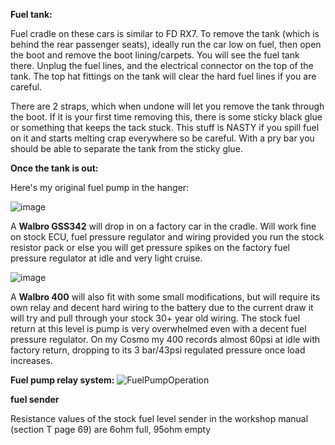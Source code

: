 **Fuel tank:**

Fuel cradle on these cars is similar to FD RX7. To remove the tank (which is behind the rear passenger seats), ideally run the car low on fuel, then open the boot and remove the boot lining/carpets. You will see the fuel tank there. Unplug the fuel lines, and the electrical connector on the top of the tank. The top hat fittings on the tank will clear the hard fuel lines if you are careful.

There are 2 straps, which when undone will let you remove the tank through the boot. If it is your first time removing this, there is some sticky black glue or something that keeps the tack stuck. This stuff is NASTY if you spill fuel on it and starts melting crap everywhere so be careful. With a pry bar you should be able to separate the tank from the sticky glue.

**Once the tank is out:**

Here's my original fuel pump in the hanger:

![image](https://github.com/drbluetongue/eunoscosmo/assets/12694883/672d7ce4-73ef-4da4-8884-28ac7b3bb785)


A **Walbro GSS342** will drop in on a factory car in the cradle. Will work fine on stock ECU, fuel pressure regulator and wiring provided you run the stock resistor pack or else you will get pressure spikes on the factory fuel pressure regulator at idle and very light cruise.

![image](https://github.com/drbluetongue/eunoscosmo/assets/12694883/83f6487e-563e-462a-b12b-2ec4ee8ed64e)


A **Walbro 400** will also fit with some small modifications, but will require its own relay and decent hard wiring to the battery due to the current draw it will try and pull through your stock 30+ year old wiring. The stock fuel return at this level is pump is very overwhelmed even with a decent fuel pressure regulator. On my Cosmo my 400 records almost 60psi at idle with factory return, dropping to its 3 bar/43psi regulated pressure once load increases.

**Fuel pump relay system:**
![FuelPumpOperation](https://github.com/drbluetongue/eunoscosmo/assets/12694883/25bb7263-5a90-4da2-89e7-026a00929463)

**fuel sender**

Resistance values of the stock fuel level sender in the workshop manual (section T page 69) are 6ohm full, 95ohm empty

